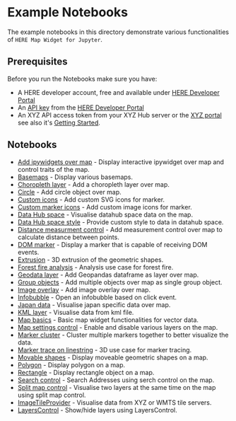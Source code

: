 # Example Notebooks

The example notebooks in this directory demonstrate various functionalities of `HERE Map Widget for Jupyter`.

## Prerequisites
Before you run the Notebooks make sure you have:
- A HERE developer account, free and available under [HERE Developer Portal](https://developer.here.com)
- An [API key](https://developer.here.com/documentation/identity-access-management/dev_guide/topics/dev-apikey.html) from the [HERE Developer Portal](https://developer.here.com)
- An XYZ API access token from your XYZ Hub server or the [XYZ portal](https://www.here.xyz) see also it's [Getting
  Started](https://www.here.xyz/getting-started/).
## Notebooks

- [Add ipywidgets over map](./add_ipywidgets.ipynb) - Display interactive ipywidget over map and control traits of the map.
- [Basemaps](./basemaps.ipynb) - Display various basemaps.
- [Choropleth layer](./choropleth_layer.ipynb) - Add a choropleth layer over map.
- [Circle](./circle.ipynb) - Add circle object over map.
- [Custom icons](./custom_icons.ipynb) - Add custom SVG icons for marker.
- [Custom marker icons](./custom_marker_icon.ipynb) - Add custom image icons for marker.
- [Data Hub space](./datahub_space.ipynb) - Visualise datahub space data on the map.
- [Data Hub space style](./datahub_space_style.ipynb) - Provide custom style to data in datahub space.
- [Distance measurment control](./distance_measurement_control.ipynb) - Add measurement control over map to calculate distance between points.
- [DOM marker](./dom_marker.ipynb) - Display a marker that is capable of receiving DOM events.
- [Extrusion](./extrusion.ipynb) - 3D extrusion of the geometric shapes.
- [Forest fire analysis](./forest_fire_analysis.ipynb) - Analysis use case for forest fire.
- [Geodata layer](./geodata.ipynb) - Add Geopandas dataframe as layer over map.
- [Group objects](./group_objects.ipynb) - Add multiple objects over map as single group object.
- [Image overlay](./image_overlay.ipynb) - Add image overlay over map.
- [Infobubble](./infobubble.ipynb) - Open an infobubble based on click event.
- [Japan data](./japan_data.ipynb) - Visualise japan specific data over map.
- [KML layer](./kml.ipynb) - Visualise data from kml file.
- [Map basics](./map_basics_demo.ipynb) - Basic map widget functionalities for vector data.
- [Map settings control](./map_settings_control.ipynb) - Enable and disable various layers on the map.
- [Marker cluster](./marker_cluster.ipynb) - Cluster multiple markers together to better visualize the data.
- [Marker trace on linestring](./marker_trace_on_linestring.ipynb) - 3D use case for marker tracing.
- [Movable shapes](./movable_shapes_objects.ipynb) - Display moveable geometric shapes on a map.
- [Polygon](./polygon.ipynb) - Display polygon on a map.
- [Rectangle](./rectangle.ipynb) - Display rectangle object on a map.
- [Search control](./search_control.ipynb) - Search Addresses using serch control on the map.
- [Split map control](./splitmap_control.ipynb) - Visualise two layers at the same time on the map using split map control.
- [ImageTileProvider](./image_tile_layer.ipynb) - Visualise data from XYZ or WMTS tile servers.
- [LayersControl](./layers_control.ipynb) - Show/hide  layers using LayersControl.




